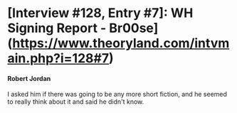 # [Interview #128, Entry #7]: WH Signing Report - Br00se](https://www.theoryland.com/intvmain.php?i=128#7)

#### Robert Jordan

I asked him if there was going to be any more short fiction, and he seemed to really think about it and said he didn't know.

